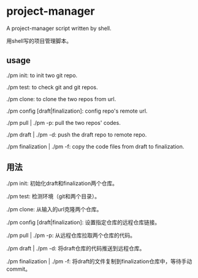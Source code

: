 # project-manager

A project-manager script written by shell.

用shell写的项目管理脚本。


## usage 

./pm init: to init two git repo.

./pm test: to check git and git repos.

./pm clone: to clone the two repos from url.

./pm config \[draft|finalization\]: config repo's remote url.

./pm pull | ./pm -p: pull the two repos' codes.

./pm draft | ./pm -d: push the draft repo to remote repo.

./pm finalization | ./pm -f: copy the code files from draft to finalization.

## 用法

./pm init: 初始化draft和finalization两个仓库。

./pm test: 检测环境（git和两个目录）。

./pm clone: 从输入的url克隆两个仓库。

./pm config \[draft|finalization\]: 设置指定仓库的远程仓库链接。

./pm pull | ./pm -p: 从远程仓库拉取两个仓库的代码。

./pm draft | ./pm -d: 将draft仓库的代码推送到远程仓库。

./pm finalization | ./pm -f: 将draft的文件复制到finalization仓库中，等待手动commit。
